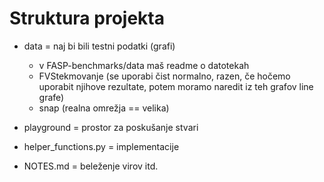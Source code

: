 # Struktura projekta
- data = naj bi bili testni podatki (grafi)
    - v FASP-benchmarks/data maš readme o datotekah
    - FVStekmovanje (se uporabi čist normalno, razen, če hočemo uporabit njihove rezultate, potem moramo naredit iz teh grafov line grafe)
    - snap (realna omrežja == velika)

- playground = prostor za poskušanje stvari
- helper_functions.py = implementacije
- NOTES.md = beleženje virov itd.
